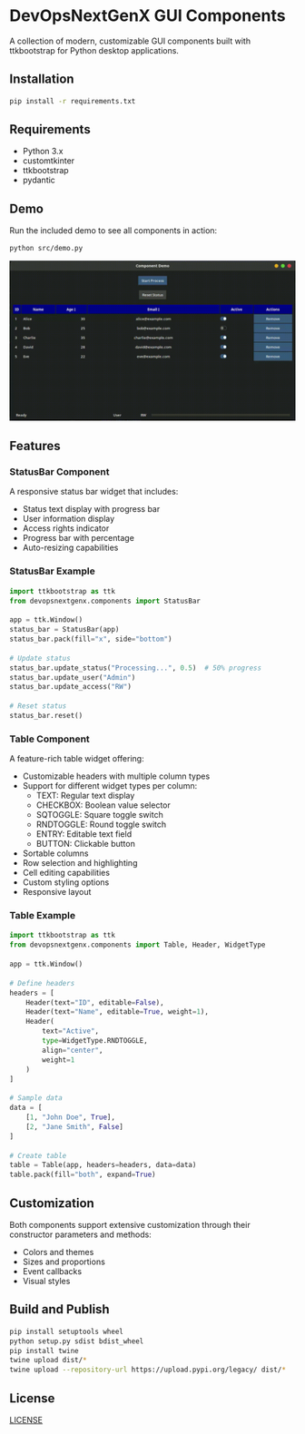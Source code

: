 # DevOpsNextGenX GUI Components

A collection of modern, customizable GUI components built with ttkbootstrap for Python desktop applications.

## Installation

```bash
pip install -r requirements.txt
```

## Requirements

- Python 3.x
- customtkinter
- ttkbootstrap
- pydantic

## Demo

Run the included demo to see all components in action:

```bash
python src/demo.py
```

![demo.gif](https://github.com/devopsnextgenx/ctk-gui-components/blob/main/docs/imgs/demo.gif)


## Features

### StatusBar Component
A responsive status bar widget that includes:
- Status text display with progress bar
- User information display
- Access rights indicator
- Progress bar with percentage
- Auto-resizing capabilities

### StatusBar Example

```python
import ttkbootstrap as ttk
from devopsnextgenx.components import StatusBar

app = ttk.Window()
status_bar = StatusBar(app)
status_bar.pack(fill="x", side="bottom")

# Update status
status_bar.update_status("Processing...", 0.5)  # 50% progress
status_bar.update_user("Admin")
status_bar.update_access("RW")

# Reset status
status_bar.reset()
```

### Table Component
A feature-rich table widget offering:
- Customizable headers with multiple column types
- Support for different widget types per column:
  - TEXT: Regular text display
  - CHECKBOX: Boolean value selector
  - SQTOGGLE: Square toggle switch
  - RNDTOGGLE: Round toggle switch
  - ENTRY: Editable text field
  - BUTTON: Clickable button
- Sortable columns
- Row selection and highlighting
- Cell editing capabilities
- Custom styling options
- Responsive layout

### Table Example

```python
import ttkbootstrap as ttk
from devopsnextgenx.components import Table, Header, WidgetType

app = ttk.Window()

# Define headers
headers = [
    Header(text="ID", editable=False),
    Header(text="Name", editable=True, weight=1),
    Header(
        text="Active",
        type=WidgetType.RNDTOGGLE,
        align="center",
        weight=1
    )
]

# Sample data
data = [
    [1, "John Doe", True],
    [2, "Jane Smith", False]
]

# Create table
table = Table(app, headers=headers, data=data)
table.pack(fill="both", expand=True)
```

## Customization

Both components support extensive customization through their constructor parameters and methods:

- Colors and themes
- Sizes and proportions
- Event callbacks
- Visual styles

## Build and Publish
```bash
pip install setuptools wheel
python setup.py sdist bdist_wheel
pip install twine
twine upload dist/*
twine upload --repository-url https://upload.pypi.org/legacy/ dist/*
```

## License

[LICENSE](https://github.com/devopsnextgenx/ctk-gui-components/blob/main/LICENSE.md)